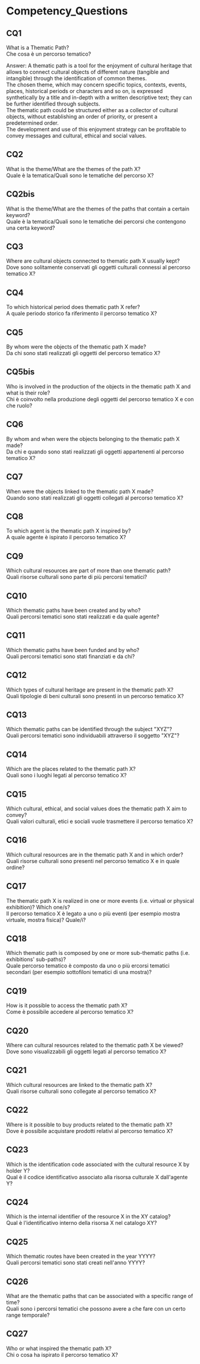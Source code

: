 # Competency_Questions  

## CQ1
What is a Thematic Path?  
Che cosa è un percorso tematico?  

Answer: A thematic path is a tool for the enjoyment of cultural heritage that allows to connect cultural objects of different nature (tangible and intangible) through the identification of common themes.  
The chosen theme, which may concern specific topics, contexts, events, places, historical periods or characters and so on, is expressed synthetically by a title and in-depth with a written descriptive text; they can be further identified through subjects.  
The thematic path could be structured either as a collector of cultural objects, without establishing an order of priority, or present a predetermined order.  
The development and use of this enjoyment strategy can be profitable to convey messages and cultural, ethical and social values.  

## CQ2
What is the theme/What are the themes of the path X?  
Quale è la tematica/Quali sono le tematiche del percorso X?  

## CQ2bis
What is the theme/What are the themes of the paths that contain a certain keyword?  
Quale è la tematica/Quali sono le tematiche dei percorsi che contengono una certa keyword?  

## CQ3
Where are cultural objects connected to thematic path X usually kept?  
Dove sono solitamente conservati gli oggetti culturali connessi al percorso tematico X?  

## CQ4
To which historical period does thematic path X refer?  
A quale periodo storico fa riferimento il percorso tematico X?  

## CQ5
By whom were the objects of the thematic path X made?  
Da chi sono stati realizzati gli oggetti del percorso tematico X?  

## CQ5bis
Who is involved in the production of the objects in the thematic path X and what is their role?  
Chi è coinvolto nella produzione degli oggetti del percorso tematico X e con che ruolo?  

## CQ6
By whom and when were the objects belonging to the thematic path X made?  
Da chi e quando sono stati realizzati gli oggetti appartenenti al percorso tematico X?  

## CQ7
When were the objects linked to the thematic path X made?  
Quando sono stati realizzati gli oggetti collegati al percorso tematico X?  

## CQ8
To which agent is the thematic path X inspired by?  
A quale agente è ispirato il percorso tematico X?  

## CQ9
Which cultural resources are part of more than one thematic path?  
Quali risorse culturali sono parte di più percorsi tematici?  

## CQ10
Which thematic paths have been created and by who?  
Quali percorsi tematici sono stati realizzati e da quale agente?  
 

## CQ11
Which thematic paths have been funded and by who?  
Quali percorsi tematici sono stati finanziati e da chi?   

## CQ12
Which types of cultural heritage are present in the thematic path X?  
Quali tipologie di beni culturali sono presenti in un percorso tematico X?  

## CQ13
Which thematic paths can be identified through the subject "XYZ"?  
Quali percorsi tematici sono individuabili attraverso il soggetto "XYZ"?  

## CQ14
Which are the places related to the thematic path X?  
Quali sono i luoghi legati al percorso tematico X?  

## CQ15
Which cultural, ethical, and social values does the thematic path X aim to convey?  
Quali valori culturali, etici e sociali vuole trasmettere il percorso tematico X?  

## CQ16
Which cultural resources are in the thematic path X and in which order?  
Quali risorse culturali sono presenti nel percorso tematico X e in quale ordine?

## CQ17
The thematic path X is realized in one or more events (i.e. virtual or physical exhibition)? Which one/s?  
Il percorso tematico X è legato a uno o più eventi (per esempio mostra virtuale, mostra fisica)? Quale/i?  

## CQ18
Which thematic path is composed by one or more sub-thematic paths (i.e. exhibitions' sub-paths)?  
Quale percorso tematico è composto da uno o più ercorsi tematici secondari (per esempio sottofiloni tematici di una mostra)?  

## CQ19
How is it possible to access the thematic path X?  
Come è possibile accedere al percorso tematico X?  

## CQ20
Where can cultural resources related to the thematic path X be viewed?
Dove sono visualizzabili gli oggetti legati al percorso tematico X?  

## CQ21
Which cultural resources are linked to the thematic path X?  
Quali risorse culturali sono collegate al percorso tematico X?  

## CQ22
Where is it possible to buy products related to the thematic path X?  
Dove è possibile acquistare prodotti relativi al percorso tematico X?  

## CQ23
Which is the identification code associated with the cultural resource X by holder Y?  
Qual è il codice identificativo associato alla risorsa culturale X dall'agente Y?  

## CQ24
Which is the internal identifier of the resource X in the XY catalog?  
Qual è l'identificativo interno della risorsa X nel catalogo XY?  

## CQ25
Which thematic routes have been created in the year YYYY?  
Quali percorsi tematici sono stati creati nell'anno YYYY?  

## CQ26
What are the thematic paths that can be associated with a specific range of time?  
Quali sono i percorsi tematici che possono avere a che fare con un certo range temporale?  

## CQ27
Who or what inspired the thematic path X?  
Chi o cosa ha ispirato il percorso tematico X?  